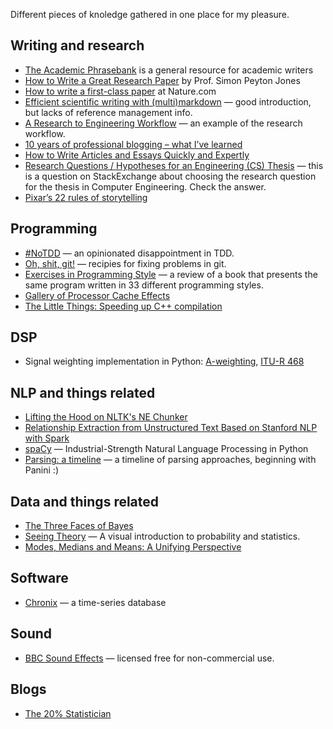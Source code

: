 Different pieces of knoledge gathered in one place for my pleasure.

## Writing and research

- [The Academic Phrasebank](http://www.phrasebank.manchester.ac.uk/) is a general resource for academic writers
- [How to Write a Great Research Paper](https://www.microsoft.com/en-us/research/video/how-to-write-a-great-research-paper-3/) by Prof. Simon Peyton Jones
- [How to write a first-class paper](https://www.nature.com/articles/d41586-018-02404-4) at Nature.com
- [Efficient scientific writing with (multi)markdown](http://wwwpub.zih.tu-dresden.de/~s4560758/resources/multimarkdown.pdf) — good introduction, but lacks of reference management info.
- [A Research to Engineering Workflow](http://dustintran.com/blog/a-research-to-engineering-workflow) — an example of the research workflow.
- [10 years of professional blogging – what I’ve learned](http://andrewchen.co/professional-blogging/)
- [How to Write Articles and Essays Quickly and Expertly](http://www.downes.ca/post/38526)
- [Research Questions / Hypotheses for an Engineering (CS) Thesis](https://academia.stackexchange.com/a/38954) — this is a question on StackExchange about choosing the research question for the thesis in Computer Engineering. Check the answer.
- [Pixar’s 22 rules of storytelling](https://www.aerogrammestudio.com/2013/03/07/pixars-22-rules-of-storytelling/)

## Programming

- [#NoTDD](https://blogs.msdn.microsoft.com/ericgu/2017/06/22/notdd/) — an opinionated disappointment in TDD.
- [Oh, shit, git!](http://ohshitgit.com/) — recipies for fixing problems in git.
- [Exercises in Programming Style](https://henrikwarne.com/2018/03/13/exercises-in-programming-style/) — a review of a book that presents the same program written in 33 different programming styles.
- [Gallery of Processor Cache Effects](http://igoro.com/archive/gallery-of-processor-cache-effects/)
- [The Little Things: Speeding up C++ compilation](https://codingnest.com/the-little-things-speeding-up-c-compilation/)

## DSP
- Signal weighting implementation in Python: [A-weighting](https://github.com/endolith/waveform-analyzer/blob/master/A_weighting.py), [ITU-R 468](https://github.com/endolith/waveform-analyzer/blob/master/ITU_R_468_weighting.py)

## NLP and things related
- [Lifting the Hood on NLTK's NE Chunker](http://mattshomepage.com/articles/2016/May/23/nltk_nec/)
- [Relationship Extraction from Unstructured Text Based on Stanford NLP with Spark](https://youtu.be/PlmNvfyVy_4?t=14m1s)
- [spaCy](https://spacy.io/) — Industrial-Strength Natural Language Processing in Python
- [Parsing: a timeline](https://jeffreykegler.github.io/personal/timeline_v3) — a timeline of parsing approaches, beginning with Panini :)

## Data and things related
- [The Three Faces of Bayes](https://slackprop.wordpress.com/2016/08/28/the-three-faces-of-bayes/)
- [Seeing Theory](http://students.brown.edu/seeing-theory/) — A visual introduction to probability and statistics.
- [Modes, Medians and Means: A Unifying Perspective](http://www.johnmyleswhite.com/notebook/2013/03/22/modes-medians-and-means-an-unifying-perspective/)

## Software

- [Chronix](http://www.chronix.io/) — a time-series database

## Sound

- [BBC Sound Effects](http://bbcsfx.acropolis.org.uk/) — licensed free for non-commercial use.

## Blogs

- [The 20% Statistician](http://daniellakens.blogspot.fi/)
